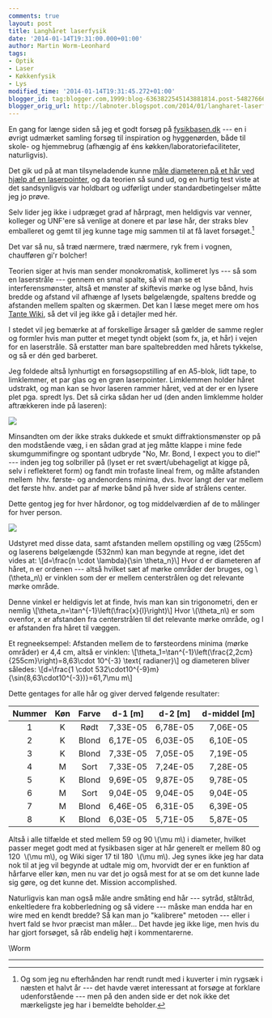 ```yaml
---
comments: true
layout: post
title: Langhåret laserfysik
date: '2014-01-14T19:31:00.000+01:00'
author: Martin Worm-Leonhard
tags:
- Optik
- Laser
- Køkkenfysik
- Lys
modified_time: '2014-01-14T19:31:45.272+01:00'
blogger_id: tag:blogger.com,1999:blog-6363822545143881814.post-5482766647721265774
blogger_orig_url: http://labnoter.blogspot.com/2014/01/langharet-laserfysik.html
---
```


En gang for længe siden så jeg et godt forsøg
på [fysikbasen.dk](http://fysikbasen.dk/) --- en i øvrigt udmærket samling
forsøg til inspiration og hyggenørden, både til skole- og hjemmebrug
(afhængig af éns køkken/laboratoriefaciliteter, naturligvis). 

Det gik ud
på at man tilsyneladende kunne [måle diameteren på et hår ved hjælp af
en laserpointer](http://fysikbasen.dk/index.php?page=Vis&id=87), og da
teorien så sund ud, og en hurtig test viste at det sandsynligvis var
holdbart og udførligt under standardbetingelser måtte jeg jo prøve.

Selv lider jeg ikke i udpræget grad af hårpragt, men heldigvis var
venner, kolleger og UNF'ere så venlige at donere et par løse hår, der
straks blev emballeret og gemt til jeg kunne tage mig sammen til at få
lavet forsøget.[^1]

Det var så nu, så træd nærmere, træd nærmere, ryk frem i vognen,
chaufføren gi'r bolcher!

Teorien siger at hvis man sender monokromatisk, kollimeret lys --- så som
en laserstråle --- gennem en smal spalte, så vil man se et
interferensmønster, altså et mønster af skiftevis mørke og lyse bånd,
hvis bredde og afstand vil afhænge af lysets bølgelængde, spaltens
bredde og afstanden mellem spalten og skærmen. Det kan I læse meget mere
om hos [Tante Wiki](http://en.wikipedia.org/wiki/Diffraction#Single-slit_diffraction),
så det vil jeg ikke gå i detajler med hér.

I stedet vil jeg bemærke at af forskellige årsager så gælder de samme
regler og formler hvis man putter et meget tyndt objekt (som fx, ja, et
hår) i vejen for en laserstråle. Så erstatter man bare spaltebredden med
hårets tykkelse, og så er dén ged barberet.

Jeg foldede altså lynhurtigt en forsøgsopstilling af en A5-blok, lidt
tape, to limklemmer, et par glas og en grøn laserpointer. Limklemmen
holder håret udstrakt, og man kan se hvor laseren rammer håret, ved at
der er en lysere plet pga. spredt lys. Det så cirka sådan her ud (den
anden limklemme holder aftrækkeren inde på laseren):

[![]({{site.url}}/images/-Ka6PF-M5dlY/UtV4ICGu70I/AAAAAAAACBw/Gx_p1d7btWE/s400/2014-01-14+17.24.50.jpg)]({{site.url}}/images/-Ka6PF-M5dlY/UtV4ICGu70I/AAAAAAAACBw/Gx_p1d7btWE/s1600/2014-01-14+17.24.50.jpg)

Minsandten om der ikke straks dukkede et smukt diffraktionsmønster op på
den modstående væg, i en sådan grad at jeg måtte klappe i mine fede
skumgummifingre og spontant udbryde "No, Mr. Bond, I expect you to die!"
--- inden jeg tog solbriller på (lyset er ret svært/ubehageligt at kigge
på, selv i reflekteret form) og fandt min trofaste lineal frem, og målte
afstanden mellem  hhv. første- og andenordens minima, dvs. hvor langt
der var mellem det første hhv. andet par af mørke bånd på hver side af
strålens center.

Dette gentog jeg for hver hårdonor, og tog middelværdien af de to
målinger for hver person.

[![]({{site.url}}/images/-fWnlWxBzopk/UtV4I5if-HI/AAAAAAAACB0/UFLlgfHmplI/s400/2014-01-14+17.25.45.jpg)]({{site.url}}/images/-fWnlWxBzopk/UtV4I5if-HI/AAAAAAAACB0/UFLlgfHmplI/s1600/2014-01-14+17.25.45.jpg)

Udstyret med disse data, samt afstanden mellem opstilling og væg (255cm)
og laserens bølgelængde (532nm) kan man begynde at regne, idet det vides
at: \\[d=\\frac{n \cdot \lambda}{\sin \theta_n}\\] 
Hvor d er
diameteren af håret, n er ordenen --- altså hvilket sæt af mørke områder
der bruges, og \\(\\theta_n\\) er vinklen som der er mellem
centerstrålen og det relevante mørke område. 

Denne vinkel er heldigvis
let at finde, hvis man kan sin trigonometri, den er nemlig
\\[\theta_n=\tan^{-1}\left(\frac{x}{l}\right)\\] Hvor
\\(\\theta_n\\) er som ovenfor, x er afstanden fra centerstrålen til
det relevante mørke område, og l er afstanden fra håret til væggen.

Et regneeksempel: Afstanden mellem de to førsteordens minima (mørke
områder) er 4,4 cm, altså er vinklen: 
\\[\theta_1=\tan^{-1}\left(\frac{2,2cm}{255cm}\right)=8,63\cdot 10^{-3} \text{ radianer}\\]
og diameteren bliver således:
\\[d=\frac{1 \cdot 532\cdot10^{-9}m}{\sin(8,63\cdot10^{-3})}=61,7\mu m\\]

Dette gentages for alle hår og giver derved følgende resultater:

| Nummer | Køn | Farve |  d-1 [m] |  d-2 [m] | d-middel [m] |
|:------:|:---:|:-----:|:--------:|:--------:|:------------:|
|    1   |  K  |  Rødt | 7,33E-05 | 6,78E-05 |   7,06E-05   |
|    2   |  K  | Blond | 6,17E-05 | 6,03E-05 |   6,10E-05   |
|    3   |  K  | Blond | 7,33E-05 | 7,05E-05 |   7,19E-05   |
|    4   |  M  |  Sort | 7,33E-05 | 7,24E-05 |   7,28E-05   |
|    5   |  K  | Blond | 9,69E-05 | 9,87E-05 |   9,78E-05   |
|    6   |  M  |  Sort | 9,04E-05 | 9,04E-05 |   9,04E-05   |
|    7   |  M  | Blond | 6,46E-05 | 6,31E-05 |   6,39E-05   |
|    8   |  K  | Blond | 6,03E-05 | 5,71E-05 |   5,87E-05   |


Altså i alle tilfælde et sted mellem 59 og 90 \\(\mu m\\) i diameter,
hvilket passer meget godt med at fysikbasen siger at hår generelt er
mellem 80 og 120  \\(\mu m\\), og Wiki siger 17 til 180  \\(\mu m\\).
Jeg synes ikke jeg har data nok til at jeg vil begynde at udtale mig om,
hvorvidt der er en funktion af hårfarve eller køn, men nu var det jo
også mest for at se om det kunne lade sig gøre, og det kunne det.
Mission accomplished.

Naturligvis kan man også måle andre småting end hår --- sytråd, ståltråd,
enkeltledere fra kobberledning og så videre --- måske man endda har en
wire med en kendt bredde? Så kan man jo "kalibrere" metoden --- eller i
hvert fald se hvor præcist man måler... Det havde jeg ikke lige, men
hvis du har gjort forsøget, så råb endelig højt i kommentarerne.

\\Worm

------------------------------------------------------------------------

[^1]: Og som jeg nu efterhånden har rendt rundt med i kuverter i min
    rygsæk i næsten et halvt år --- det havde været interessant at forsøge at
    forklare udenforstående --- men på den anden side er det nok ikke det
    mærkeligste jeg har i bemeldte beholder.
